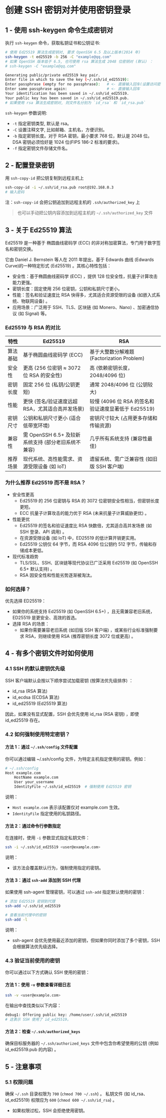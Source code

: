 # 创建 SSH 密钥对并使用密钥登录

## 1 - 使用 ssh-keygen 命令生成密钥对

执行 `ssh-keygen` 命令，获取私钥证书和公钥证书:

```bash
# 使用 Ed25519 算法生成密钥对, 要求 OpenSSH 6.5 及以上版本(2014 年)
ssh-keygen -t ed25519 -b 256 -C "example@qq.com"
# 如果 OpenSSH 版本低于 6.5, 也可使用 rsa 算法生成 2048 位密钥对 (默认) ：
# ssh-keygen -C "example@qq.com"

Generating public/private ed25519 key pair.
Enter file in which to save the key (~/.ssh/id_ed25519):
Enter passphrase (empty for no passphrase):   # <- 直接输入回车(设置访问密钥需要的短文密码，一般不设置)
Enter same passphrase again:                  # <- 直接输入回车
Your identification has been saved in ~/.ssh/id_ed25519.
Your public key has been saved in ~/.ssh/id_ed25519.pub.
# 如果使用 rsa 算法生成密钥对, 则文件名分别为 `id_rsa` 和 `id_rsa.pub`
```

`ssh-keygen` 参数说明:

- `-t` 指定密钥类型, 默认是 rsa。
- `-C` 设置注释文字, 比如邮箱、主机名，方便识别。
- `-b` 指定密钥长度。对于 RSA 密钥，最小要求 768 位，默认是 2048 位。DSA 密钥必须恰好是 1024 位(FIPS 186-2 标准的要求)。
- `-f` 指定密钥文件存储文件名。

## 2 - 配置登录密钥

用 `ssh-copy-id` 把公钥复制到远程主机上

```bash
ssh-copy-id -i ~/.ssh/id_rsa.pub root@192.168.0.3
# 输入密码
```

注：`ssh-copy-id` 会把公钥追加到远程主机的 `.ssh/authorized_key` 上

> 也可以手动把公钥内容添加到远程主机的 `~/.ssh/authorized_key` 文件

## 3 - 关于 Ed25519 算法

Ed25519 是一种基于 椭圆曲线密码学 (ECC) 的非对称加密算法，专门用于数字签名和密钥交换。

它由 Daniel J. Bernstein 等人在 2011 年提出，基于 Edwards 曲线 (Edwards Curve)的一种特定形式 (Ed25519) 。其核心特性包括：

- 安全性：基于椭圆曲线密码学 (ECC) ，提供 128 位安全性，抗量子计算攻击能力更强。
- 密钥长度：固定使用 256 位密钥，公钥和私钥尺寸更小。
- 性能：签名和验证速度比 RSA 快得多，尤其适合资源受限的设备 (如嵌入式系统、物联网设备) 。
- 应用场景：广泛用于 SSH、TLS、区块链 (如 Monero、Nano) 、加密通信协议 (如 Signal) 等。

### Ed25519 与 RSA 的对比

| 特性     | Ed25519                                              | RSA                                                 |
| -------- | ---------------------------------------------------- | --------------------------------------------------- |
| 算法基础 | 基于椭圆曲线密码学 (ECC)                             | 基于大整数分解难题 (Factorization Problem)          |
| 安全性   | 更高 (256 位密钥 ≈ 3072 位 RSA 的安全性)             | 高 (依赖密钥长度，2048/4096 位)                     |
| 密钥长度 | 固定 256 位 (私钥/公钥更短)                          | 通常 2048/4096 位 (公钥较大)                        |
| 性能     | 更快 (签名/验证速度远超 RSA，尤其适合高并发场景)     | 较慢 (4096 位 RSA 的签名和验证速度显著低于 Ed25519) |
| 密钥尺寸 | 公钥和私钥尺寸更小 (适合低带宽环境)                  | 密钥尺寸较大 (占用更多存储和传输资源)               |
| 兼容性   | 需 OpenSSH 6.5+ 及较新系统支持 (部分老旧系统不兼容)  | 几乎所有系统支持 (兼容性最佳)                       |
| 推荐场景 | 现代系统、高性能需求、资源受限设备 (如 IoT)          | 遗留系统、需广泛兼容性 (如旧版 SSH 客户端)          |

### 为什么推荐 Ed25519 而不是 RSA？

- 安全性更高
  - Ed25519 的 256 位密钥与 RSA 的 3072 位密钥安全性相当，但密钥长度更短。
  - ECC 抗量子计算攻击的能力优于 RSA (未来抗量子计算威胁更优) 。
- 性能更优
  - Ed25519 的签名和验证速度比 RSA 快数倍，尤其适合高并发场景 (如 SSH 登录、API 调用) 。
  - 在资源受限设备 (如 IoT) 中，ED25519 的低计算开销更实用。
  - Ed25519 公钥仅 64 字节，而 RSA 4096 位公钥约 512 字节，传输和存储成本更低。
- 现代标准趋势
  - TLS/SSL、SSH、区块链等现代协议已广泛采用 Ed25519 (如 OpenSSH 6.5+ 默认支持) 。
  - RSA 因安全性和性能劣势逐渐被淘汰。

### 如何选择？

优先选择 ED25519：

- 如果你的系统支持 Ed25519 (如 OpenSSH 6.5+) ，且无需兼容老旧系统，ED25519 是更安全、高效的首选。
- 选择 RSA 的场景：
  - 如果你需要兼容老旧系统 (如旧版 SSH 客户端) ，或某些行业标准强制要求 RSA，则继续使用 RSA (推荐密钥长度 3072 位或更高) 。

## 4 - 有多个密钥文件时如何使用

### 4.1 SSH 的默认密钥优先级

SSH 客户端默认会按以下顺序尝试加载密钥 (按算法优先级排序) ：

- id_rsa (RSA 算法)
- id_ecdsa (ECDSA 算法)
- id_ed25519 (Ed25519 算法)

因此，如果没有显式配置，SSH 会优先使用 id_rsa (RSA 密钥) ，即使 id_ed25519 存在。

### 4.2 如何强制使用特定密钥？

#### 方法 1：通过 `~/.ssh/config` 文件配置

你可以通过编辑 ~/.ssh/config 文件，为特定主机指定使用的密钥。例如：

```bash
# ~/.ssh/config
Host example.com
    HostName example.com
    User your_username
    IdentityFile ~/.ssh/id_ed25519  # 强制使用 Ed25519 密钥
```

说明：

- `Host example.com` 表示该配置仅对 example.com 生效。
- `IdentityFile` 指定使用的私钥路径。

#### 方法 2：通过命令行参数指定

在连接时，使用 `-i` 参数显式指定私钥文件：

```bash
ssh -i ~/.ssh/id_ed25519 <user@example.com>
```

说明：

- 该方法会覆盖默认行为，强制使用指定的密钥。

#### 方法 3：通过 `ssh-add` 添加到 SSH 代理

如果使用 ssh-agent 管理密钥，可以通过 `ssh-add` 指定默认使用的密钥：

```bash
# 添加 Ed25519 密钥到代理
ssh-add ~/.ssh/id_ed25519

# 查看当前代理中的密钥
ssh-add -l
```

说明：

- ssh-agent 会优先使用最近添加的密钥，但如果你同时添加了多个密钥，SSH 会根据算法优先级选择。

### 4.3 验证当前使用的密钥

你可以通过以下方式确认 SSH 使用的密钥：

#### 方法 1：使用 `-v` 参数查看详细日志

```bash
ssh -v <user@example.com>
```

在输出中查找类似以下内容：

```bash
debug1: Offering public key: /home/user/.ssh/id_ed25519
# 这表示 SSH 使用了 id_ed25519。
```

#### 方法 2：检查 `~/.ssh/authorized_keys`

确保目标服务器的 `~/.ssh/authorized_keys` 文件中包含你希望使用的公钥 (例如 id_ed25519.pub 的内容) 。

## 5 - 注意事项

### 5.1 权限问题

确保 `~/.ssh` 目录权限为 `700` (`chmod 700 ~/.ssh`) 。
私钥文件 (如 id_rsa、id_ed25519) 权限应为 `600` (`chmod 600 ~/.ssh/id_rsa`) 。

- 如果权限过松，SSH 会拒绝使用密钥。
